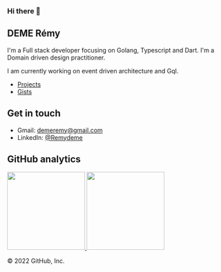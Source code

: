 ### Hi there 👋
## DEME Rémy

I'm a Full stack developer focusing on Golang, Typescript and Dart.
I'm a Domain driven design practitioner. 

I am currently working on event driven architecture and Gql.

- [Projects](https://github.com/Remydeme?tab=repositories&type=source&sort=stargazers)
- [Gists](https://gist.github.com/Remydeme)

## Get in touch
- Gmail: demeremy@gmail.com
- LinkedIn: [@Remydeme](https://fr.linkedin.com/in/remy-deme-informatique)

## GitHub analytics

<p align="left">
<a href="https://github.com/Remydeme">
  <img height="180em" src="https://github-readme-stats-eight-theta.vercel.app/api?username=Remydeme&hide_border=true&show_icons=true&theme=graywhite&include_all_commits=true&count_private=true"/>
  <img height="180em" src="https://github-readme-stats-eight-theta.vercel.app/api/top-langs/?username=Remydeme&hide_border=true&layout=compact&langs_count=8&theme=graywhite"/>
</a>
</p>
© 2022 GitHub, Inc.
